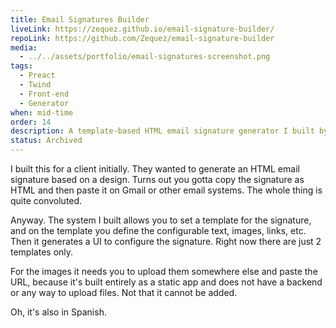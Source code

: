 ```yaml
---
title: Email Signatures Builder
liveLink: https://zequez.github.io/email-signature-builder/
repoLink: https://github.com/Zequez/email-signature-builder
media:
  - ../../assets/portfolio/email-signatures-screenshot.png
tags:
  - Preact
  - Twind
  - Front-end
  - Generator
when: mid-time
order: 14
description: A template-based HTML email signature generator I built by request of a client. It generates an HTML you then paste into Gmail or other email systems.
status: Archived
---
```


I built this for a client initially. They wanted to generate an HTML email signature based on a design. Turns out you gotta copy the signature as HTML and then paste it on Gmail or other email systems. The whole thing is quite convoluted.

Anyway. The system I built allows you to set a template for the signature, and on the template you define the configurable text, images, links, etc. Then it generates a UI to configure the signature. Right now there are just 2 templates only.

For the images it needs you to upload them somewhere else and paste the URL, because it's built entirely as a static app and does not have a backend or any way to upload files. Not that it cannot be added.

Oh, it's also in Spanish.
